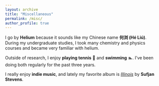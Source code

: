 ```yaml
---
layout: archive
title: "Miscellaneous"
permalink: /misc/
author_profile: true
---
```


I go by **Helium** because it sounds like my Chinese name **何浏 (Hé Liú)**. During my undergraduate studies, I took many chemistry and physics courses and became very familiar with helium.

Outside of research, I enjoy **playing tennis** 🎾 and **swimming** 🏊. I’ve been doing both regularly for the past three years.

I really enjoy **indie music**, and lately my favorite album is [*Illinois*](https://open.spotify.com/album/1pOl0KEC1iQnA6F0XxV4To?si=QsC6BkMIQuuhtRnXtYzjZw) by **Sufjan Stevens**.
 
